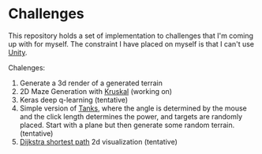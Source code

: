 # Challenges 

This repository holds a set of implementation to challenges that I'm coming up with for myself. The constraint I have placed on myself is that I can't use [Unity](https://unity3d.com/).

Chalenges:

1. Generate a 3d render of a generated terrain 
2. 2D Maze Generation with [Kruskal](https://en.wikipedia.org/wiki/Kruskal%27s_algorithm) (working on)
3. Keras deep q-learning (tentative)
4. Simple version of [Tanks](https://static.giantbomb.com/uploads/original/0/81/268997-pockettanks.jpg), where the angle is determined by the mouse and the click length determines the power, and targets are randomly placed. Start with a plane but then generate some random terrain. (tentative)
5. [Dijkstra shortest path](https://en.wikipedia.org/wiki/Dijkstra%27s_algorithm) 2d visualization (tentative)
